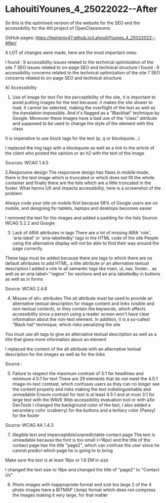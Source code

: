 # LahouitiYounes_4_25022022--After
So this is the optimised version of the website for the SEO and the accessibility for the 4th project of OpenClassrooms 


GitHub pages: https://lephenix47.github.io/LahouitiYounes_4_25022022--After/

A LOT of changes were made, here are the most important ones:

I found :
9 accessibility issues related to the technical optimization of the site
7 SEO issues related to on-page SEO and technical structure
I found :
9 accessibility concerns related to the technical optimization of the site
7 SEO concerns related to on-page SEO and technical structure

A) Accessibility
1. Use of image for text
For the perceptibility of the site, it is important to avoid putting images for the text because: it makes the site slower to load, it cannot be selected, making the overflight of the text as well as the translation impossible. And it's flagged as a "Blackhat" technique by Google.
Moreover these images have a bad use of the "class" attribute and supposed to be used to change the style of the element with this class

It is imperative to use block tags for the text (p, q or blockquote…)

I replaced the img tags with a blockquote as well as a link to the article of the client who posted the opinion or an h2 with the text of the image

Sources:
WCAG 1.4.5
 
 

2.Responsive design
The responsive design has flaws in mobile mode, there is the text image which is truncated or which does not fill the whole container and finally there are the lists which are a little truncated in the footer. What harms UX and impacts accessibility, here is a screenshot of the problem

Always code your site on mobile first because 58% of Google users are on mobile, and designing for tablets, laptops and desktops becomes easier

I removed the text for the images and added a padding for the lists
Source: WCAG 5.2.2 and Google


3. Lack of ARIA attributes in tags
There are a lot of missing ARIA 'role', 'aria-label' or 'aria-labelledby' tags in the HTML code of the site
People using the alternative display will not be able to find their way around the page correctly

These tags must be added because there are tags to which there are no default attributes to add HTML, a title attribute or an alternative textual description
I added a role to all semantic tags like main, ul, nav, footer… as well as an aria-label=''region'' for sections and an aria-labelledby in buttons as well as in forms

Source: WCAG 2.4.6

4. Misuse of alt= attributes
The alt attribute must be used to provide an alternative textual description for image content and links (visible and non-textual content), or they contain the keywords, which affects accessibility since a person using a reader screen won't have clear information about the non-text element.
In addition, it is a so-called “Black hat” technique, which risks penalizing the site

You must use alt tags to give an alternative textual description as well as a title that gives more information about an element

I replaced the content of the alt attribute with an alternative textual description for the images as well as for the links

Source :


5. Failure to respect the maximum contrast of 3:1 for headlines and minimum 4.5:1 for text
There are 29 elements that do not meet the 4.5:1 image-to-text contrast, which confuses users as they can no longer see the content properly and risks making the text indistinguishable and unreadable
Ensure contrast for text is at least 4.5:1 and at most 3:1 for large text with the WAVE Web accessibility evaluation tool or with aXe DevTools
I changed the background color of the text, I also added a secondary color (craberry) for the buttons and a tertiary color (Pansy) for the footer

Source: WCAG AA 1.4.3

7. Illegible text and imperceptible/unpredictable contact page
The text is unreadable because the font is too small (<16px) and the title of the contact page has the title "page2", which can confuse the user since he cannot predict which page he is going to to bring

Make sure the text is at least 16px or 1.6 EM in size

I changed the text size to 16px and changed the title of "page2" to "Contact Us"

8. Photo images with inappropriate format and size too large
2 of the 4 photo images have a BITMAP (.bmp) format which does not compress the images making it very large, for that matter
